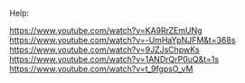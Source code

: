 <!-- @format -->

Help:

https://www.youtube.com/watch?v=KA9RrZEmUNg
https://www.youtube.com/watch?v=-UmHaYpNJFM&t=368s
https://www.youtube.com/watch?v=9JZJsChpwKs
https://www.youtube.com/watch?v=1ANDrQrP0uQ&t=1s
https://www.youtube.com/watch?v=t_9fgpsO_vM

